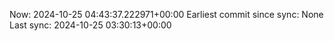 Now: 2024-10-25 04:43:37.222971+00:00 Earliest commit since sync: None Last sync: 2024-10-25 03:30:13+00:00
